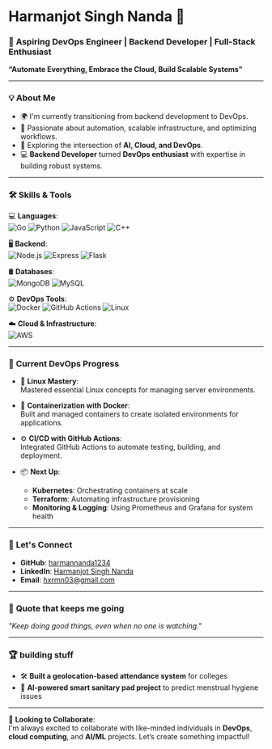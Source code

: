 # Harmanjot Singh Nanda 🚀

### 🌱 **Aspiring DevOps Engineer | Backend Developer | Full-Stack Enthusiast**  
**“Automate Everything, Embrace the Cloud, Build Scalable Systems”**

---
### 💡 **About Me**
- 🌍 I'm currently transitioning from backend development to DevOps.
- 🎯 Passionate about automation, scalable infrastructure, and optimizing workflows.
- 🤖 Exploring the intersection of **AI, Cloud, and DevOps**.
- 💻 **Backend Developer** turned **DevOps enthusiast** with expertise in building robust systems.
  
---

### 🛠️ **Skills & Tools**  
💻 **Languages**:  
![Go](https://img.shields.io/badge/Go-00ADD8?style=flat-square&logo=go&logoColor=white) 
![Python](https://img.shields.io/badge/Python-3776AB?style=flat-square&logo=python&logoColor=white) 
![JavaScript](https://img.shields.io/badge/JavaScript-F7DF1E?style=flat-square&logo=javascript&logoColor=black) 
![C++](https://img.shields.io/badge/C++-00599C?style=flat-square&logo=c%2B%2B&logoColor=white)  

🖥️ **Backend**:  
![Node.js](https://img.shields.io/badge/Node.js-339933?style=flat-square&logo=nodedotjs&logoColor=white) 
![Express](https://img.shields.io/badge/Express-000000?style=flat-square&logo=express&logoColor=white) 
![Flask](https://img.shields.io/badge/Flask-000000?style=flat-square&logo=flask&logoColor=white)


🛢️ **Databases**:  
![MongoDB](https://img.shields.io/badge/MongoDB-4EA94B?style=flat-square&logo=mongodb&logoColor=white) 
![MySQL](https://img.shields.io/badge/MySQL-4479A1?style=flat-square&logo=mysql&logoColor=white)  

⚙️ **DevOps Tools**:  
![Docker](https://img.shields.io/badge/Docker-2496ED?style=flat-square&logo=docker&logoColor=white) 
![GitHub Actions](https://img.shields.io/badge/GitHub_Actions-2088FF?style=flat-square&logo=github-actions&logoColor=white) 
![Linux](https://img.shields.io/badge/Linux-FCC624?style=flat-square&logo=linux&logoColor=black)  

☁️ **Cloud & Infrastructure**:  
![AWS](https://img.shields.io/badge/Amazon_AWS-232F3E?style=flat-square&logo=amazon-aws&logoColor=white) 

---

### 🚧 **Current DevOps Progress**
- 🐧 **Linux Mastery**:  
  Mastered essential Linux concepts for managing server environments.
  
- 🐳 **Containerization with Docker**:  
  Built and managed containers to create isolated environments for applications.

- ⚙️ **CI/CD with GitHub Actions**:  
  Integrated GitHub Actions to automate testing, building, and deployment.

- 📦 **Next Up**:  
  - **Kubernetes**: Orchestrating containers at scale  
  - **Terraform**: Automating infrastructure provisioning  
  - **Monitoring & Logging**: Using Prometheus and Grafana for system health

---


### 🤝 **Let's Connect**
- **GitHub**: [harmannanda1234](https://github.com/harmannanda1234)
- **LinkedIn**: [Harmanjot Singh Nanda](https://www.linkedin.com/in/harmanjot-singh-nanda-80794a292/)
- **Email**: hxrmn03@gmail.com

---

### 💬 **Quote that keeps me going**  
_"Keep doing good things, even when no one is watching."_

---

### 🏆 **building stuff**
- 🛠️ **Built a geolocation-based attendance system** for colleges  
- 📱 **AI-powered smart sanitary pad project** to predict menstrual hygiene issues

---

👀 **Looking to Collaborate**:  
I'm always excited to collaborate with like-minded individuals in **DevOps**, **cloud computing**, and **AI/ML** projects. Let’s create something impactful!

